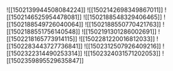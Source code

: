 ![[1502139944508084224]]
![[1502142698349867011]]
![[1502146525954478081]]
![[1502188548329406465]]
![[1502188549726040064]]
![[1502188550770421763]]
![[1502188551756140548]]
![[1502191301286002691]]
![[1502218165773914115]]
![[1502281220016812033]]
![[1502283443727736841]]
![[1502312507926409216]]
![[1502322314490253314]]
![[1502324031571202053]]
![[1502359895529635847]]
